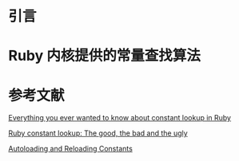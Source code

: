# 引言

# Ruby 内核提供的常量查找算法

# 参考文献

[Everything you ever wanted to know about constant lookup in Ruby](http://cirw.in/blog/constant-lookup.html)

[Ruby constant lookup: The good, the bad and the ugly](http://makandracards.com/makandra/20633-ruby-constant-lookup-the-good-the-bad-and-the-ugly)

[Autoloading and Reloading Constants](http://guides.rubyonrails.org/autoloading_and_reloading_constants.html)